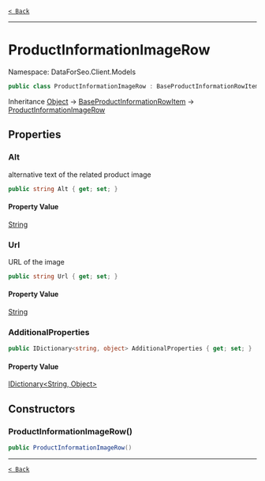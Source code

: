 [`< Back`](./)

---

# ProductInformationImageRow

Namespace: DataForSeo.Client.Models

```csharp
public class ProductInformationImageRow : BaseProductInformationRowItem
```

Inheritance [Object](https://docs.microsoft.com/en-us/dotnet/api/system.object) → [BaseProductInformationRowItem](./dataforseo.client.models.baseproductinformationrowitem) → [ProductInformationImageRow](./dataforseo.client.models.productinformationimagerow)

## Properties

### **Alt**

alternative text of the related product image

```csharp
public string Alt { get; set; }
```

#### Property Value

[String](https://docs.microsoft.com/en-us/dotnet/api/system.string)<br>

### **Url**

URL of the image

```csharp
public string Url { get; set; }
```

#### Property Value

[String](https://docs.microsoft.com/en-us/dotnet/api/system.string)<br>

### **AdditionalProperties**

```csharp
public IDictionary<string, object> AdditionalProperties { get; set; }
```

#### Property Value

[IDictionary&lt;String, Object&gt;](https://docs.microsoft.com/en-us/dotnet/api/system.collections.generic.idictionary-2)<br>

## Constructors

### **ProductInformationImageRow()**

```csharp
public ProductInformationImageRow()
```

---

[`< Back`](./)
